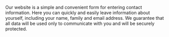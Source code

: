 Our website is a simple and convenient form for entering contact information. Here you can quickly and easily leave information about yourself, including your name, family and email address. We guarantee that all data will be used only to communicate with you and will be securely protected.
